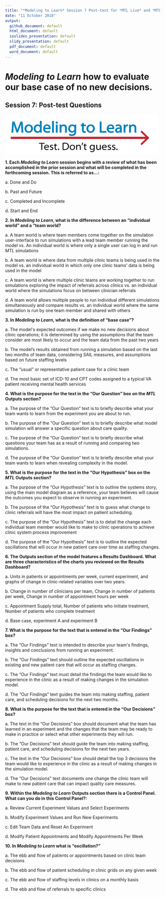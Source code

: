 ```yaml
---
title: "*Modeling to Learn* Session 7 Post-test for *MTL Live* and *MTL Video*"
date: "11 October 2018"
output: 
  github_document: default
  html_document: default
  ioslides_presentation: default
  slidy_presentation: default
  pdf_document: default
  word_document: default
---
```


# *Modeling to Learn* how to evaluate our base case of no new decisions.
<!-- MTL Logo, HTML img tag -->
## Session 7: Post-test Questions	
[<img src = "https://github.com/lzim/teampsd/blob/master/resources/logos/mtl_testdontguess_sm.png?raw=true"
     height = "130" width = "500">](#DontLink) 
	
**1. Each *Modeling to Learn* session begins with a review of what has been accomplished in the prior session and what will be completed in the forthcoming session. This is referred to as…:**

a. Done and Do  

b. Past and Future

c. Completed and Incomplete  

d. Start and End   


**2. In *Modeling to Learn*, what is the difference between an “individual world” and a “team world?**  

a. A team world is where team members come together on the simulation user-interface to run simulations with a lead team member running the model vs. An individual world is where only a single user can log in and run *MTL* simulations 

b. A team world is where data from multiple clinic teams is being used in the model vs. an individual world in which only one clinic teams’ data is being used in the model

c. A team world is where multiple clinic teams are working together to run simulations exploring the impact of referrals across clinics vs. an individual world where the simulations focus on between clinician referrals  

d. A team world allows multiple people to run individual different simulations simultaneously and compare results vs. an individual world where the same simulation is run by one team member and shared with others


**3. In *Modeling to Learn*, what is the definition of “base case”?**	

a. The model's expected outcomes if we make no new decisions about clinic operations; it is determined by using the assumptions that the team consider are most likely to occur and the team data from the past two years 

b. The model’s results obtained from running a simulation based on the last two months of team data, considering SAIL measures, and assumptions based on future staffing levels

c. The “usual” or representative patient case for a clinic team 

d. The most basic set of ICD-10 and CPT codes assigned to a typical VA patient receiving mental health services


**4. What is the purpose for the text in the “Our Question” box on the *MTL* Outputs section?**	

a. The purpose of the “Our Question” text is to briefly describe what your team wants to learn from the experiment you are about to run.

b. The purpose of the “Our Question” text is to briefly describe what model simulation will answer a specific question about care quality.

c. The purpose of the “Our Question” text is to briefly describe what questions your team has as a result of running and comparing two simulations.

d. The purpose of the “Our Question” text is to briefly describe what your team wants to learn when revealing complexity in the model.


**5. What is the purpose for the text in the “Our Hypothesis” box on the *MTL* Outputs section?**

a. The purpose of the “Our Hypothesis” text is to outline the systems story, using the main model diagram as a reference, your team believes will cause the outcomes you expect to observe in running an experiment.

b. The purpose of the “Our Hypothesis” text is to guess what change to clinic referrals will have the most impact on patient scheduling.

c. The purpose of the “Our Hypothesis” text is to detail the change each individual team member would like to make to clinic operations to achieve clinic system process improvement

d. The purpose of the “Our Hypothesis” text is to outline the expected oscillations that will occur in new patient care over time as staffing changes.


**6. The Outputs section of the model features a Results Dashboard. What are three characteristics of the charts you reviewed on the Results Dashboard?**

a. Units in patients or appointments per week, current experiment, and graphs of change in clinic-related variables over two years.

b. Change in number of clinicians per team, Change in number of patients per week, Change in number of appointment hours per week

c. Appointment Supply total, Number of patients who initiate treatment, Number of patients who complete treatment

d. Base case, experiment A and experiment B


**7. What is the purpose for the text that is entered in the “Our Findings” box?**

a. The “Our Findings” text is intended to describe your team's findings, insights and conclusions from running an experiment.

b. The “Our Findings” text should outline the expected oscillations in existing and new patient care that will occur as staffing changes.

c. The “Our Findings” text must detail the findings the team would like to experience in the clinic as a result of making changes in the simulation model.

d. The “Our Findings” text guides the team into making staffing, patient care, and scheduling decisions for the next two months.


**8. What is the purpose for the text that is entered in the “Our Decisions” box?**

a. The text in the “Our Decisions” box should document what the team has learned in an experiment and the changes that the team may be ready to make in practice or select what other experiments they will run. 

b. The “Our Decisions” text should guide the team into making staffing, patient care, and scheduling decisions for the next two years.

c. The text in the “Our Decisions” box should detail the top 3 decisions the team would like to experience in the clinic as a result of making changes in the simulation model.

d. The “Our Decisions” text documents one change the clinic team will make to new patient care that can impact quality care measures.

		
**9. Within the *Modeling to Learn* Outputs section there is a Control Panel. What can you do in this Control Panel?:**

a. Review Current Experiment Values and Select Experiments

b. Modify Experiment Values and Run New Experiments

c. Edit Team Data and Reset An Experiment

d. Modify Patient Appointments and Modify Appointments Per Week

				
**10. In *Modeling to Learn* what is “oscillation?”**

a. The ebb and flow of patients or appointments based on clinic team decisions

b. The ebb and flow of patient scheduling in clinic grids on any given week

c. The ebb and flow of staffing levels in clinics on a monthly basis

d. The ebb and flow of referrals to specific clinics 
